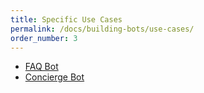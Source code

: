 ```yaml
---
title: Specific Use Cases
permalink: /docs/building-bots/use-cases/
order_number: 3
---
```

* [FAQ Bot](/docs/building-bots/use-cases/#faq)
* [Concierge Bot](/docs/building-bots/use-cases/#concierge)
